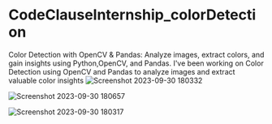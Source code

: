 # CodeClauseInternship_colorDetection
 Color Detection with OpenCV & Pandas: Analyze images, extract colors, and gain insights using Python,OpenCV, and Pandas. I've been working on Color Detection using  OpenCV and Pandas to analyze images and extract valuable color insights
![Screenshot 2023-09-30 180332](https://github.com/K-DhanushBABU/CodeClauseInternship_colorDetection/assets/103583233/7d26fa17-ca84-4082-9bdd-41e6930464b6)

![Screenshot 2023-09-30 180657](https://github.com/K-DhanushBABU/CodeClauseInternship_colorDetection/assets/103583233/f29690ce-310f-4490-a398-0f7401dd5c18)

![Screenshot 2023-09-30 180317](https://github.com/K-DhanushBABU/CodeClauseInternship_colorDetection/assets/103583233/d84eb0ad-8b8d-4ebf-aa4a-a10a26e72e60)
